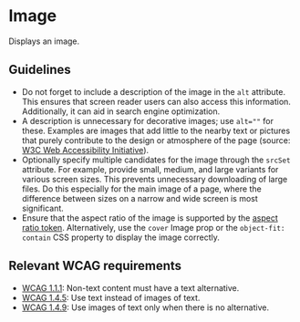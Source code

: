 <!-- @license CC0-1.0 -->

# Image

Displays an image.

## Guidelines

- Do not forget to include a description of the image in the `alt` attribute.
  This ensures that screen reader users can also access this information.
  Additionally, it can aid in search engine optimization.
- A description is unnecessary for decorative images; use `alt=""` for these.
  Examples are images that add little to the nearby text or pictures that purely contribute to the design or atmosphere of the page (source: [W3C Web Accessibility Initiative](https://www.w3.org/WAI/tutorials/images/decorative/)).
- Optionally specify multiple candidates for the image through the `srcSet` attribute.
  For example, provide small, medium, and large variants for various screen sizes.
  This prevents unnecessary downloading of large files.
  Do this especially for the main image of a page, where the difference between sizes on a narrow and wide screen is most significant.
- Ensure that the aspect ratio of the image is supported by the [aspect ratio token](/docs/brand-design-tokens-aspect-ratio--docs). Alternatively, use the `cover` Image prop or the `object-fit: contain` CSS property to display the image correctly.

## Relevant WCAG requirements

- [WCAG 1.1.1](https://www.w3.org/TR/WCAG22/#non-text-content): Non-text content must have a text alternative.
- [WCAG 1.4.5](https://www.w3.org/TR/WCAG22/#images-of-text): Use text instead of images of text.
- [WCAG 1.4.9](https://www.w3.org/TR/WCAG22/#images-of-text-no-exception): Use images of text only when there is no alternative.
